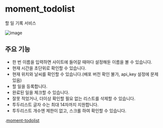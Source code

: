# moment_todolist
할 일 기록 서비스

![image](https://github.com/Doye-Kim/todo-list/assets/126869993/11b3696b-0e68-4a7c-8fc6-85e6f8583a4c)

## 주요 기능
* 한 번 이름을 입력하면 사이트에 들어갈 때마다 설정해둔 이름을 볼 수 있습니다.
* 현재 시간을 초단위로 확인할 수 있습니다.
* 현재 위치와 날씨를 확인할 수 있습니다.(배포 버전 확인 불가, api_key 설정에 문제 있음)
* 할 일을 등록합니다.
* 완료된 일을 체크할 수 있습니다.
* 잘못 적었거나, 더이상 확인할 필요 없는 리스트를 삭제할 수 있습니다.
* 투두리스트 글자 수는 최대 14자까지 지원합니다.
* 투두리스트 개수엔 제한이 없고, 스크롤 하여 확인할 수 있습니다.

.[moment-todolist](https://master--moment-todolist.netlify.app/)
